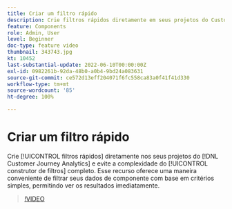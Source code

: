 ```yaml
---
title: Criar um filtro rápido
description: Crie filtros rápidos diretamente em seus projetos do Customer Journey Analytics e evite a complexidade do construtor de filtros completo. Esse recurso oferece uma maneira conveniente de filtrar seus dados de componente com base em critérios simples, permitindo ver os resultados imediatamente.
feature: Components
role: Admin, User
level: Beginner
doc-type: feature video
thumbnail: 343743.jpg
kt: 10452
last-substantial-update: 2022-06-10T00:00:00Z
exl-id: 0982261b-92da-48b0-a0b4-9bd24a083631
source-git-commit: ce572d13eff204071f6fc558ca83a0f41f41d330
workflow-type: tm+mt
source-wordcount: '85'
ht-degree: 100%

---
```


# Criar um filtro rápido

Crie [!UICONTROL filtros rápidos] diretamente nos seus projetos do [!DNL Customer Journey Analytics] e evite a complexidade do [!UICONTROL construtor de filtros] completo. Esse recurso oferece uma maneira conveniente de filtrar seus dados de componente com base em critérios simples, permitindo ver os resultados imediatamente.

>[!VIDEO](https://video.tv.adobe.com/v/343743/?quality=12&learn=on)
